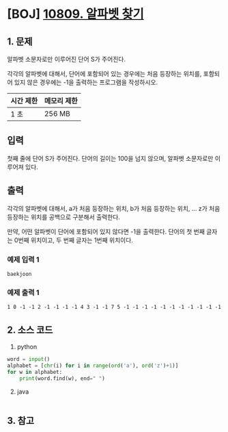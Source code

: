 # [BOJ] [10809. 알파벳 찾기](https://www.acmicpc.net/problem/10809)

## 1. 문제

알파벳 소문자로만 이루어진 단어 S가 주어진다.

각각의 알파벳에 대해서, 단어에 포함되어 있는 경우에는 처음 등장하는 위치를, 포함되어 있지 않은 경우에는 -1을 출력하는 프로그램을 작성하시오.


| 시간 제한 | 메모리 제한 |
|:------|:-------| 
| 1 초   | 256 MB |


## 입력

첫째 줄에 단어 S가 주어진다. 단어의 길이는 100을 넘지 않으며, 알파벳 소문자로만 이루어져 있다.


## 출력


각각의 알파벳에 대해서, a가 처음 등장하는 위치, b가 처음 등장하는 위치, ... z가 처음 등장하는 위치를 공백으로 구분해서 출력한다.

만약, 어떤 알파벳이 단어에 포함되어 있지 않다면 -1을 출력한다. 단어의 첫 번째 글자는 0번째 위치이고, 두 번째 글자는 1번째 위치이다.


### 예제 입력 1

```
baekjoon
```

### 예제 출력 1

```
1 0 -1 -1 2 -1 -1 -1 -1 4 3 -1 -1 7 5 -1 -1 -1 -1 -1 -1 -1 -1 -1 -1 -1
```



## 2. 소스 코드

1. python

```python
word = input()
alphabet = [chr(i) for i in range(ord('a'), ord('z')+1)]
for w in alphabet:
    print(word.find(w), end=" ")
```

2. java

```java

```


## 3. 참고

```

```



